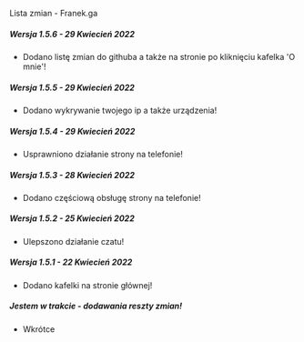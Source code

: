  Lista zmian - Franek.ga   

##### Wersja 1.5.6 - 29 Kwiecień 2022

*   Dodano listę zmian do githuba a także na stronie po kliknięciu kafelka 'O mnie'!

##### Wersja 1.5.5 - 29 Kwiecień 2022

*   Dodano wykrywanie twojego ip a także urządzenia!

##### Wersja 1.5.4 - 29 Kwiecień 2022

*   Usprawniono działanie strony na telefonie!

##### Wersja 1.5.3 - 28 Kwiecień 2022

*   Dodano częściową obsługę strony na telefonie!

##### Wersja 1.5.2 - 25 Kwiecień 2022

*   Ulepszono działanie czatu!

##### Wersja 1.5.1 - 22 Kwiecień 2022

*   Dodano kafelki na stronie głównej!

##### Jestem w trakcie - dodawania reszty zmian!

*   Wkrótce

